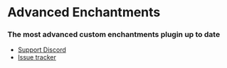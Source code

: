 # Advanced Enchantments

### **The most advanced custom enchantments plugin up to date**

* [Support Discord](https://discord.gg/S6dEptCwjb)
* [Issue tracker](https://github.com/MrEcstsy/AdvancedEnchantments/issues)
